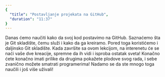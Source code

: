 ```yaml
---
{
  "title": "Postavljanje projekata na GitHub",
  "duration": "11:37"
}
---
```


Danas ćemo naučiti kako da svoj kod postavimo na GitHub. Saznaćemo šta je Git skladište, čemu služi i kako da ga kreiramo. Pored toga koristićemo i daljinsko Git skladište. Kada završite sa ovom lekcijom, na interenetu će se naći vaše dve kreacije, spremne da ih vidi i isproba ostatak sveta! Konačno ćete konačno imati prilike da drugima pokažete plodove svog rada, i sebe zvanično možete smatrati programerima! Nadamo se da ste mnogo toga naučili i još više uživali!




